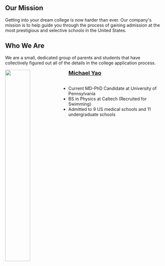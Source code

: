 ## Our Mission

Getting into your dream college is now harder than ever. Our company's mission is to help guide you through the process of gaining admission at the most prestigious and selective schools in the United States.

## Who We Are

We are a small, dedicated group of parents and students that have collectively figured out all of the details in the college application process.

<div>
    <p><img src="/consulting/assets/images/michael.png" height="40%" width="40%" border="0px" style="float: left;padding-right:4px"><a href="https://michaelsyao.com"><b style="font-size: large">Michael Yao</b></a><br><br><ul><li>Current MD-PhD Candidate at University of Pennsylvania</li><li>BS in Physics at Caltech (Recruited for Swimming)</li><li>Admitted to 9 US medical schools and 11 undergraduate schools</li></ul></p>
</div>


